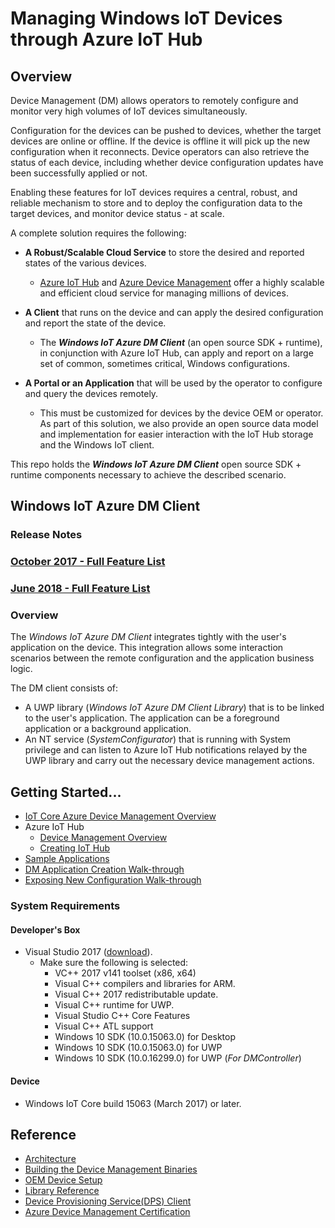 # Managing Windows IoT Devices through Azure IoT Hub

## Overview

Device Management (DM) allows operators to remotely configure and monitor very high volumes of IoT devices simultaneously.

Configuration for the devices can be pushed to devices, whether the target devices are online or offline.  If the device is offline it will pick up the new configuration when it reconnects.  Device operators can also retrieve the status of each device, including whether device configuration updates have been successfully applied or not.

Enabling these features for IoT devices requires a central, robust, and reliable mechanism to store and to deploy the configuration data to the target devices, and monitor device status - at scale.

A complete solution requires the following:

- **A Robust/Scalable Cloud Service** to store the desired and reported states of the various devices.
  - [Azure IoT Hub](https://azure.microsoft.com/en-us/services/iot-hub/) and [Azure Device Management](https://docs.microsoft.com/en-us/azure/iot-hub/iot-hub-device-management-overview) offer a highly  scalable and efficient cloud service for managing millions of devices.

- **A Client** that runs on the device and can apply the desired configuration and report the state of the device.
  - The ***Windows IoT Azure DM Client*** (an open source SDK + runtime), in conjunction with Azure IoT Hub, can apply and report on a large set of common, sometimes critical, Windows configurations.

- **A Portal or an Application** that will be used by the operator to configure and query the devices remotely.
  - This must be customized for devices by the device OEM or operator.  As part of this solution, we also provide an open source data model and implementation for easier interaction with the IoT Hub storage and the Windows IoT client.

This repo holds the ***Windows IoT Azure DM Client*** open source SDK + runtime components necessary to achieve the described scenario.

## Windows IoT Azure DM Client

### Release Notes

### [October 2017 - Full Feature List](docs/release-notes-2017-10.md)

### [June 2018 - Full Feature List](docs/release-notes-2018-06.md)

### Overview

The *Windows IoT Azure DM Client* integrates tightly with the user's application on the device. This integration allows some interaction scenarios between the remote configuration and the application business logic.

The DM client consists of:

- A UWP library (*Windows IoT Azure DM Client Library*) that is to be linked to the user's application. The application can be a foreground application or a background application.
- An NT service (*SystemConfigurator*) that is running with System privilege and can listen to Azure IoT Hub notifications relayed by the UWP library and carry out the necessary device management actions.

## Getting Started...

- [IoT Core Azure Device Management Overview](https://blogs.windows.com/buildingapps/2017/04/07/managing-windows-iot-core-devices-azure-iot-hub/)
- Azure IoT Hub
  - [Device Management Overview](https://docs.microsoft.com/en-us/azure/iot-hub/iot-hub-device-management-overview)
  - [Creating IoT Hub](https://docs.microsoft.com/en-us/azure/iot-hub/iot-hub-csharp-csharp-getstarted)
- [Sample Applications](docs/samples.md)
- [DM Application Creation Walk-through](docs/dm-hello-world-overview.md)
- [Exposing New Configuration Walk-through](docs/exposing-new-configuration.md)

### System Requirements

#### Developer's Box

- Visual Studio 2017 ([download](https://www.visualstudio.com/downloads)).
  - Make sure the following is selected:
    - VC++ 2017 v141 toolset (x86, x64)
    - Visual C++ compilers and libraries for ARM.
    - Visual C++ 2017 redistributable update.
    - Visual C++ runtime for UWP.
    - Visual Studio C++ Core Features
    - Visual C++ ATL support
    - Windows 10 SDK (10.0.15063.0) for Desktop
    - Windows 10 SDK (10.0.15063.0) for UWP
    - Windows 10 SDK (10.0.16299.0) for UWP  (*For DMController*)


#### Device

- Windows IoT Core build 15063 (March 2017) or later.

## Reference

- [Architecture](docs/dm-client-architecture.md)
- [Building the Device Management Binaries](docs/building-the-dm-binaries.md)
- [OEM Device Setup](docs/oem-device-setup.md)
- [Library Reference](docs/library-reference.md)
- [Device Provisioning Service(DPS) Client](<https://github.com/ms-iot/iot-azure-dps-client>)
- [Azure Device Management Certification](docs/azure-dm-certification.md)
